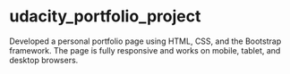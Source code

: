 # udacity_portfolio_project

Developed a personal portfolio page using HTML, CSS, and the Bootstrap framework. 
The page is fully responsive and works on mobile, tablet, and desktop browsers.
